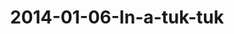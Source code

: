 ---
layout: blog
title: 2014-01-06-In-a-tuk-tuk
category: blog
lat: 13.74326
lng: 100.52731
image: https://s3-us-west-2.amazonaws.com/travels2013/2014-01-06 19:03:11 PST.jpg
observation: 20140106190311PST
---